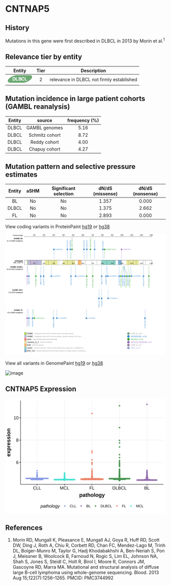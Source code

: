 # CNTNAP5
## History
Mutations in this gene were first described in DLBCL in 2013 by Morin et al.<sup>1</sup>

## Relevance tier by entity

|Entity|Tier|Description                              |
|:------:|:----:|-----------------------------------------|
|![DLBCL](images/icons/DLBCL_tier2.png) |2   |relevance in DLBCL not firmly established|

## Mutation incidence in large patient cohorts (GAMBL reanalysis)

|Entity|source        |frequency (%)|
|:------:|:--------------:|:-------------:|
|DLBCL |GAMBL genomes |5.16         |
|DLBCL |Schmitz cohort|8.72         |
|DLBCL |Reddy cohort  |4.00         |
|DLBCL |Chapuy cohort |4.27         |

## Mutation pattern and selective pressure estimates

|Entity|aSHM|Significant selection|dN/dS (missense)|dN/dS (nonsense)|
|:------:|:----:|:---------------------:|:----------------:|:----------------:|
|BL    |No  |No                   |1.357           |0.000           |
|DLBCL |No  |No                   |1.375           |2.662           |
|FL    |No  |No                   |2.893           |0.000           |


View coding variants in ProteinPaint [hg19](https://morinlab.github.io/LLMPP/GAMBL/CNTNAP5_protein.html)  or [hg38](https://morinlab.github.io/LLMPP/GAMBL/CNTNAP5_protein_hg38.html)

![image](images/proteinpaint/CNTNAP5_NM_130773.svg)

View all variants in GenomePaint [hg19](https://morinlab.github.io/LLMPP/GAMBL/CNTNAP5.html)  or [hg38](https://morinlab.github.io/LLMPP/GAMBL/CNTNAP5_hg38.html)

![image](images/proteinpaint/CNTNAP5.svg)
## CNTNAP5 Expression
![image](images/gene_expression/CNTNAP5_by_pathology.svg)

## References
1.  Morin RD, Mungall K, Pleasance E, Mungall AJ, Goya R, Huff RD, Scott DW, Ding J, Roth A, Chiu R, Corbett RD, Chan FC, Mendez-Lago M, Trinh DL, Bolger-Munro M, Taylor G, Hadj Khodabakhshi A, Ben-Neriah S, Pon J, Meissner B, Woolcock B, Farnoud N, Rogic S, Lim EL, Johnson NA, Shah S, Jones S, Steidl C, Holt R, Birol I, Moore R, Connors JM, Gascoyne RD, Marra MA. Mutational and structural analysis of diffuse large B-cell lymphoma using whole-genome sequencing. Blood. 2013 Aug 15;122(7):1256–1265. PMCID: PMC3744992


<!-- ORIGIN: morinMutationalStructuralAnalysis2013 -->
<!-- DLBCL: morinMutationalStructuralAnalysis2013 -->
